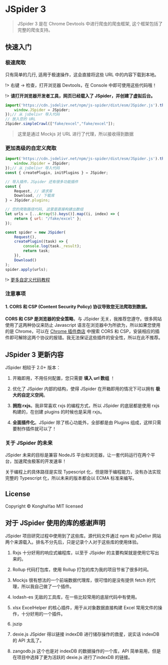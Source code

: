 # JSpider 3

> JSpider 3 是在 Chrome Devtools 中进行爬虫的爬虫框架, 这个框架包括了完整的爬虫支持。

## 快速入门

### 极速爬取

只有简单的几行, 适用于极速操作，这会直接将这些 URL 中的内容下载到本地。

!> 右键 -> 检查，打开浏览器 Devtools，在 Console 中即可使用这些代码哦！

!> **请打开浏览器开发者工具，网页已经载入了 JSpider，并创建了虚拟后台。**

```js
import('https://cdn.jsdelivr.net/npm/js-spider/dist/esm/JSpider.js').then({JSpider}=>{
    window.JSpider = JSpider;
});// 从 jsDelivr 导入代码
// 放入您的 URL
JSpider.simpleCrawl(["fake/excel","fake/excel"]);
```

> 这里是通过 Mockjs 对 URL 进行了代理，所以接收得到数据
### 更加高级的自定义爬取

```js
import('https://cdn.jsdelivr.net/npm/js-spider/dist/esm/JSpider.js').then({JSpider}=>{
    window.JSpider = JSpider;
});// 从 jsDelivr 导入代码
const { createPlugin, initPlugins } = JSpider;

// 导入插件，JSpider 还有很多功能插件
const {
    Request, // 请求库
    Download, // 下载库
} = JSpider.plugins;

// 您的爬取路径代码, 这里是直接构建出数组
let urls = [...Array(5).keys()].map((i, index) => {
    return { url: "/fake/excel" };
});

const spider = new JSpider(
    Request(),
    createPlugin((task) => {
        console.log(task._result);
        return task;
    }),
    Download()
);
spider.apply(urls);

```

!> [更多自定义代码教程](/zh-cn/quickstart)

### 注意事项

#### 1. **CORS 和 CSP (Content Security Policy) 协议导致您无法爬取到数据。**

**CORS 和 CSP 是浏览器的安全策略**，与 JSpider 无关，我推荐您遵守。很多网站使用了这两种协议来防止 Javascript 语言在浏览器中为所欲为，所以如果您使用的是 Chrome，可以在 [Chrome 插件商店](https://chrome.google.com/webstore/category/extensions?hl=zh-CN) 中搜索 CORS 和 CSP，安装相应的插件即可解除这两个协议的报错。我无法保证这些插件的安全性，所以在此不推荐。


## JSpider 3 更新内容

JSpider 相较于 2.0+ 版本：

1. 开箱即用，不用任何配置，您只需要 **填入 url 数组** ！

2. 优化了 JSpider 内部的结构，使得 JSpider 在开箱即用的情况下可以拥有 **极大的自定义空间**。

3. **拥抱 rxjs**。我非常喜欢 rxjs 的编程方式，所以 JSpider 的底层都是使用 rxjs 构建的，在创建 plugins 的时候也是采用 rxjs。

4. **全面插件化**。JSpider 除了核心功能外，全部都是由 Plugins 组成，这样只需要制作插件就可以了！

### 关于 JSpider 的未来

JSpider 未来的目标是兼容 NodeJS 平台和浏览器，让一套代码运行在两个平台，加速爬虫极客的开发速率！

关于编程上的具体路径是实现 Typescript 化，但是限于编程能力，没有办法实现完整的 Typescript 化，所以未来的版本都会以 ECMA 标准来编写。

## License

 Copyright © KonghaYao MIT licensed

## 对于 JSpider 使用的库的感谢声明

JSpider 项目研究过程中使用到了这些库。源代码文件通过 npm 和 jsDelivr 网站两个来源载入。排名不分先后，只是记录个人对于这些库的使用体验。

1. Rxjs 十分好用的响应式编程库，以至于 JSpider 的主要构架就是使用它写出来的。

2. Rollup 代码打包库，使用 Rollup 打包的库为我的项目节省了很多时间。

3. Mockjs 很有想法的一个前端数据代理库，很可惜的是没有提供 fetch 的代理，所以我自己做了一个插件。

4. lodash-es 无敌的工具库，在一些比较常用的底层代码中有使用。

5. xlsx ExcelHelper 的核心插件，用于从对象数据直接构建 Excel 常用文件的操作，十分好用的一个插件。

6. jszip

7. dexie.js JSpider 得以链接 indexDB 进行储存操作的救星，说实话 indexDB 的 API 太乱了。

8. zangodb.js 这个也是对 indexDB 的数据操作的一个库，API 简单易用，但是在项目中选择了更为活跃的 dexie.js 进行了indexDB 的链接。

